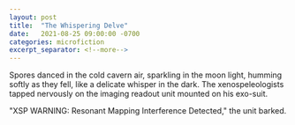 ```yaml
---
layout: post
title:  "The Whispering Delve"
date:   2021-08-25 09:00:00 -0700
categories: microfiction
excerpt_separator: <!--more-->
---
```

Spores danced in the cold cavern air, sparkling in the moon light, humming softly as they fell, like a delicate whisper in the dark. The xenospeleologists tapped nervously on the imaging readout unit mounted on his exo-suit. 

"XSP WARNING: Resonant Mapping Interference Detected," the unit barked.